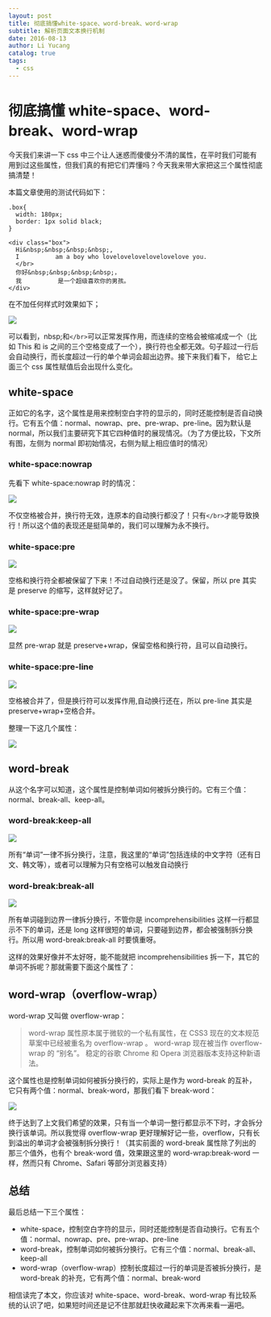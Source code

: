 ```yaml
---
layout: post
title: 彻底搞懂white-space、word-break、word-wrap
subtitle: 解析页面文本换行机制
date: 2016-08-13
author: Li Yucang
catalog: true
tags:
  - css
---
```


# 彻底搞懂 white-space、word-break、word-wrap

今天我们来讲一下 css 中三个让人迷惑而傻傻分不清的属性，在平时我们可能有用到过这些属性，但我们真的有把它们弄懂吗？今天我来带大家把这三个属性彻底搞清楚！

本篇文章使用的测试代码如下：

```
.box{
  width: 180px;
  border: 1px solid black;
}

<div class="box">
  Hi&nbsp;&nbsp;&nbsp;&nbsp;,
  I          am a boy who lovelovelovelovelovelove you.
  </br>
  你好&nbsp;&nbsp;&nbsp;&nbsp;，
  我          是一个超级喜欢你的男孩。
</div>
```

在不加任何样式时效果如下；

![](/img/localBlog/1552642279449_7805.png)

可以看到，nbsp;和`</br>`可以正常发挥作用，而连续的空格会被缩减成一个（比如 This 和 is 之间的三个空格变成了一个），换行符也全都无效。句子超过一行后会自动换行，而长度超过一行的单个单词会超出边界。接下来我们看下， 给它上面三个 css 属性赋值后会出现什么变化。

## white-space

正如它的名字，这个属性是用来控制空白字符的显示的，同时还能控制是否自动换行。它有五个值：normal、nowrap、pre、pre-wrap、pre-line。因为默认是 normal，所以我们主要研究下其它四种值时的展现情况。（为了方便比较，下文所有图，左侧为 normal 即初始情况，右侧为赋上相应值时的情况）

### white-space:nowrap

先看下 white-space:nowrap 时的情况：

![](/img/localBlog/1552642279606_1457.png)

不仅空格被合并，换行符无效，连原本的自动换行都没了！只有`</br>`才能导致换行！所以这个值的表现还是挺简单的，我们可以理解为永不换行。

### white-space:pre

![](/img/localBlog/1552642279665_8884.png)

空格和换行符全都被保留了下来！不过自动换行还是没了。保留，所以 pre 其实是 preserve 的缩写，这样就好记了。

### white-space:pre-wrap

![](/img/localBlog/1552642285456_5633.png)

显然 pre-wrap 就是 preserve+wrap，保留空格和换行符，且可以自动换行。

### white-space:pre-line

![](/img/localBlog/1552642285919_8959.png)

空格被合并了，但是换行符可以发挥作用,自动换行还在，所以 pre-line 其实是 preserve+wrap+空格合并。

整理一下这几个属性：

![](/img/localBlog/1552642286075_2559.png)

## word-break

从这个名字可以知道，这个属性是控制单词如何被拆分换行的。它有三个值：normal、break-all、keep-all。

### word-break:keep-all

![](/img/localBlog/1552642286283_3055.png)

所有“单词”一律不拆分换行，注意，我这里的“单词”包括连续的中文字符（还有日文、韩文等），或者可以理解为只有空格可以触发自动换行

### word-break:break-all

![](/img/localBlog/1552642286393_3832.png)

所有单词碰到边界一律拆分换行，不管你是 incomprehensibilities 这样一行都显示不下的单词，还是 long 这样很短的单词，只要碰到边界，都会被强制拆分换行。所以用 word-break:break-all 时要慎重呀。

这样的效果好像并不太好呀，能不能就把 incomprehensibilities 拆一下，其它的单词不拆呢？那就需要下面这个属性了：

## word-wrap（overflow-wrap）

word-wrap 又叫做 overflow-wrap：

> word-wrap 属性原本属于微软的一个私有属性，在 CSS3 现在的文本规范草案中已经被重名为 overflow-wrap 。 word-wrap 现在被当作 overflow-wrap 的 “别名”。 稳定的谷歌 Chrome 和 Opera 浏览器版本支持这种新语法。

这个属性也是控制单词如何被拆分换行的，实际上是作为 word-break 的互补，它只有两个值：normal、break-word，那我们看下 break-word：

![](/img/localBlog/1552642286531_1677.png)

终于达到了上文我们希望的效果，只有当一个单词一整行都显示不下时，才会拆分换行该单词。所以我觉得 overflow-wrap 更好理解好记一些，overflow，只有长到溢出的单词才会被强制拆分换行！（其实前面的 word-break 属性除了列出的那三个值外，也有个 break-word 值，效果跟这里的 word-wrap:break-word 一样，然而只有 Chrome、Safari 等部分浏览器支持）

## 总结

最后总结一下三个属性：

- white-space，控制空白字符的显示，同时还能控制是否自动换行。它有五个值：normal、nowrap、pre、pre-wrap、pre-line
- word-break，控制单词如何被拆分换行。它有三个值：normal、break-all、keep-all
- word-wrap（overflow-wrap）控制长度超过一行的单词是否被拆分换行，是 word-break 的补充，它有两个值：normal、break-word

相信读完了本文，你应该对 white-space、word-break、word-wrap 有比较系统的认识了吧，如果短时间还是记不住那就赶快收藏起来下次再来看一遍吧。
